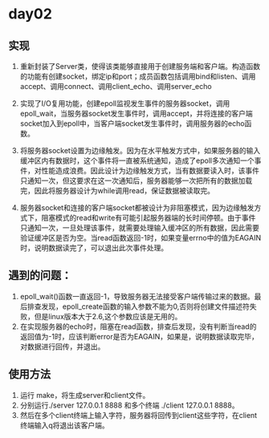 # day02

## 实现
1. 重新封装了Server类，使得该类能够直接用于创建服务端和客户端。构造函数的功能有创建socket，绑定ip和port；成员函数包括调用bind和listen、调用accept、调用connect、调用client_echo、调用server_echo

2. 实现了I/O复用功能，创建epoll监视发生事件的服务器socket，调用epoll_wait，当服务器socket发生事件时，调用accept，并将连接的客户端socket加入到epoll中，当客户端socket发生事件时，调用服务器的echo函数。

3. 将服务器socket设置为边缘触发。因为在水平触发方式中，如果服务器的输入缓冲区内有数据时，这个事件将一直被系统通知，造成了epoll多次通知一个事件，对性能造成浪费。因此设计为边缘触发方式，当有数据要读入时，该事件只通知一次，但这要求在这一次通知后，服务器能够一次把所有的数据加载完，因此将服务器设计为while调用read，保证数据被读取完。

4. 服务器socket和连接的客户端socket都被设计为非阻塞模式，因为边缘触发方式下，阻塞模式的read和write有可能引起服务器端的长时间停顿。由于事件只通知一次，一旦处理该事件，就需要处理输入缓冲区的所有数据，因此需要验证缓冲区是否为空。当read函数返回-1时，如果变量errno中的值为EAGAIN时，说明数据读完了，可以退出此次事件处理。


## 遇到的问题：
1. epoll_wait()函数一直返回-1，导致服务器无法接受客户端传输过来的数据。最后排查发现，epoll_create函数的输入参数不能为0,否则将创建文件描述符失败，但是linux版本大于2.6,这个参数应该是无用的。
2. 在实现服务器的echo时，阻塞在read函数，排查后发现，没有判断当read的返回值为-1时，应该判断error是否为EAGAIN，如果是，说明数据读取完毕，对数据进行回传，并退出。

## 使用方法
1. 运行 make，将生成server和client文件。
2. 分别运行./server 127.0.0.1 8888 和多个终端 ./client 127.0.0.1 8888。
3. 然后在多个client终端上输入字符，服务器将回传到client这些字符，在client终端输入q将退出该客户端。
